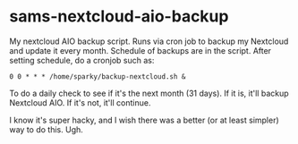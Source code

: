 # sams-nextcloud-aio-backup
My nextcloud AIO backup script. Runs via cron job to backup my Nextcloud and update it every month. Schedule of backups are in the script. After setting schedule, do a cronjob such as:

```
0 0 * * * /home/sparky/backup-nextcloud.sh &
```

To do a daily check to see if it's the next month (31 days). If it is, it'll backup Nextcloud AIO. If it's not, it'll continue.

I know it's super hacky, and I wish there was a better (or at least simpler) way to do this. Ugh.
